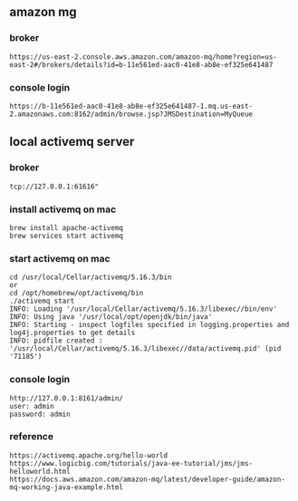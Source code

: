 
## amazon mg 
### broker
```
https://us-east-2.console.aws.amazon.com/amazon-mq/home?region=us-east-2#/brokers/details?id=b-11e561ed-aac0-41e8-ab8e-ef325e641487
```
### console login
```
https://b-11e561ed-aac0-41e8-ab8e-ef325e641487-1.mq.us-east-2.amazonaws.com:8162/admin/browse.jsp?JMSDestination=MyQueue
```

## local activemq server
### broker 
```
tcp://127.0.0.1:61616"
```

### install activemq on mac
```
brew install apache-activemq
brew services start activemq
```

### start activemq on mac
```
cd /usr/local/Cellar/activemq/5.16.3/bin
or
cd /opt/homebrew/opt/activemq/bin
./activemq start
INFO: Loading '/usr/local/Cellar/activemq/5.16.3/libexec//bin/env'
INFO: Using java '/usr/local/opt/openjdk/bin/java'
INFO: Starting - inspect logfiles specified in logging.properties and log4j.properties to get details
INFO: pidfile created : '/usr/local/Cellar/activemq/5.16.3/libexec//data/activemq.pid' (pid '71185')
```


### console login
```
http://127.0.0.1:8161/admin/
user: admin
password: admin
```

### reference
```
https://activemq.apache.org/hello-world
https://www.logicbig.com/tutorials/java-ee-tutorial/jms/jms-helloworld.html
https://docs.aws.amazon.com/amazon-mq/latest/developer-guide/amazon-mq-working-java-example.html
```
